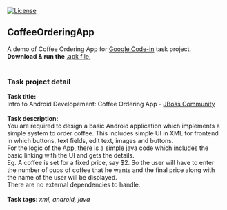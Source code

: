 [![License](https://img.shields.io/github/license/ezralazuardy/coffeeordering)](https://github.com/ezralazuardy/Coffee-Ordering-App/blob/master/LICENSE)

## CoffeeOrderingApp

A demo of Coffee Ordering App for [Google Code-in](https://codein.withgoogle.com) task project.<br>
<b>Download & run the</b> [.apk file.](https://github.com/ezralazuardy/Coffee-Ordering-App/blob/master/app/release/app-release.apk)
<br><br>
### Task project detail
<b>Task title:</b>
<br>
Intro to Android Developement: Coffee Ordering App - [JBoss Community](https://codein.withgoogle.com/organizations/jboss-community/)
<br><br>
<b>Task description:</b><br>
You are required to design a basic Android application which implements a simple system to order coffee. This includes simple UI in XML for frontend in which buttons, text fields, edit text, images and buttons.
<br>
For the logic of the App, there is a simple java code which includes the basic linking with the UI and gets the details.
<br>
Eg. A coffee is set for a fixed price, say $2. So the user will have to enter the number of cups of coffee that he wants and the final price along with the name of the user will be displayed.
<br>
There are no external dependencies to handle.
<br><br>
<b>Task tags</b>: <i>xml, android, java</i>

